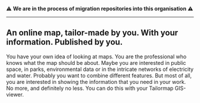 ⚠️ **We are in the process of migration repositories into this organisation** ⚠️

---

## An online map, tailor-made by you. With your information. Published by you.

You have your own idea of looking at maps. You are the professional who knows what the map should be about. Maybe you are interested in public space, in parks, environmental data or in the intricate networks of electricity and water. Probably you want to combine different features. But most of all, you are interested in showing the information that you need in your work. No more, and definitely no less. You can do this with your Tailormap GIS-viewer.
